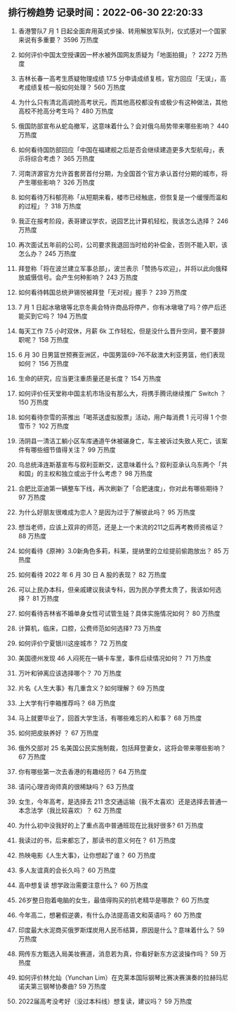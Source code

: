 
## 排行榜趋势 记录时间：2022-06-30 22:20:33
  
  1. 香港警队7 月 1 日起全面弃用英式步操、转用解放军队列，仪式感对一个国家来说有多重要？ 3596 万热度
    
  2. 如何评价中国太空授课因一杯水被外国网友质疑为「地面拍摄」？ 2272 万热度
    
  3. 吉林长春一高考生质疑物理成绩 17.5 分申请成绩复核，官方回应「无误」，高考成绩复核一般如何处理？ 560 万热度
    
  4. 为什么只有清北高调抢高考状元，而其他高校都没有或极少有这种做法，其他高校不抢高分考生吗？ 480 万热度
    
  5. 俄国防部宣布从蛇岛撤军️，这意味着什么？会对俄乌局势带来哪些影响？ 440 万热度
    
  6. 如何看待国防部回应「中国在福建舰之后是否会继续建造更多大型航母」，表示将综合考虑？ 365 万热度
    
  7. 河南济源官方允许首套房首付分期，为全国首个官方承认首付分期的城市，将产生哪些影响？ 326 万热度
    
  8. 如何看待万科郁亮称「从短期来看，楼市已经触底，但恢复是一个缓慢而温和的过程」？ 318 万热度
    
  9. 我正在报考阶段，表哥建议学农，说园艺比计算机轻松，我该怎么选择？ 246 万热度
    
  10. 再次面试五年前的公司，公司要求我退回当时给的补偿金，否则不能入职，该怎么办？ 245 万热度
    
  11. 拜登称「将在波兰建立军事总部」，波兰表示「赞扬与欢迎」，并将以此向俄释放威慑信号。会产生何种影响？ 243 万热度
    
  12. 如何看待韩国总统尹锡悦被拜登「无对视」握手？ 239 万热度
    
  13. 7 月 1 日起冰墩墩等北京冬奥会特许商品将停产，你有冰墩墩了吗？停产后还能买到它吗？ 194 万热度
    
  14. 每天工作 7.5 小时双休，月薪 6k 工作轻松，但是没什么晋升空间，要不要辞职呢？ 158 万热度
    
  15. 6 月 30 日男篮世预赛亚洲区，中国男篮69-76不敌澳大利亚男篮，他们表现如何？ 156 万热度
    
  16. 生命的研究，应当更注重质量还是长度？ 154 万热度
    
  17. 如何评价任天堂称中国主机市场没有那么大，将携手腾讯继续推广 Switch ？ 150 万热度
    
  18. 如何看待奈雪的茶推出「喝茶送虚拟股票」活动，用户每消费 1 元可得 1 个奈雪币？ 102 万热度
    
  19. 汤阴县一清洁工躺小区车库通道午休被碾身亡，车主被诉过失致人死亡，该案件有哪些细节值得关注？ 99 万热度
    
  20. 乌总统泽连斯基宣布与叙利亚断交，这意味着什么？叙利亚承认乌东两个「共和国」的主权和独立或出于什么考虑？ 98 万热度
    
  21. 合肥比亚迪第一辆整车下线，再次刷新了「合肥速度」，你对此有哪些期待？ 97 万热度
    
  22. 为什么好朋友很难成为恋人？是因为过于了解彼此吗？ 95 万热度
    
  23. 想当老师，应该上双非的师范，还是上一个末流的211之后再考教师资格证？ 88 万热度
    
  24. 如何看待《原神》3.0新角色多莉，科莱，提纳里的立绘提前偷跑放出？ 85 万热度
    
  25. 如何看待 2022 年 6 月 30 日 A 股的表现？ 82 万热度
    
  26. 可以上民办本科，但亲戚建议我读专科，因为民办学费太贵了，我该如何选择？ 81 万热度
    
  27. 如何看待吉林省不婚单身女性可试管生娃？具体实施情况如何？ 80 万热度
    
  28. 计算机，临床，口腔，公费师范如何选择? 73 万热度
    
  29. 如何评价宁夏银川这座城市？ 72 万热度
    
  30. 美国德州发现 46 人闷死在一辆卡车里，事件后续情况如何？ 71 万热度
    
  31. 万叶和钟离应该选择哪个？ 70 万热度
    
  32. 片名《人生大事》有几重含义？如何理解？ 69 万热度
    
  33. 上大学有行李箱推荐吗？ 68 万热度
    
  34. 马上就要毕业了，回首大学生活，有哪些难忘的人和事？ 68 万热度
    
  35. 如何把皮肤养好 ？ 67 万热度
    
  36. 俄外交部对 25 名美国公民实施制裁，包括拜登妻女，这将会带来哪些影响？ 67 万热度
    
  37. 你有哪些第一次去香港的有趣经历？ 64 万热度
    
  38. 请问心理咨询师真的很稀缺吗？ 63 万热度
    
  39. 女生，今年高考，是选择去 211 念交通运输（我不太喜欢）还是选择去普通一本念法学（我比较喜欢）？ 62 万热度
    
  40. 为什么初中没我好的上了重点高中普通班现在比我好很多? 61 万热度
    
  41. 我读过的书，后来都忘了，那读书的意义何在？ 61 万热度
    
  42. 热映电影《人生大事》，让你想起了谁？ 60 万热度
    
  43. 多人友谊真的会长久吗？ 60 万热度
    
  44. 高中想复读 想学政治需要注意什么？ 60 万热度
    
  45. 26岁整日抱着电脑的女生，最值得购买的抗老精华是哪款？ 60 万热度
    
  46. 今年高二，想暑假逆袭，有什么办法提高语文和英语吗？ 60 万热度
    
  47. 印度最大水泥商买俄罗斯煤炭用人民币结算，原因是什么？意味着什么？ 59 万热度
    
  48. 网传东方甄选入局美妆赛道，消息若为真，你看好新东方这波操作吗？ 59 万热度
    
  49. 如何评价林允灿（Yunchan Lim）在克莱本国际钢琴比赛决赛演奏的拉赫玛尼诺夫第三钢琴协奏曲? 59 万热度
    
  50. 2022届高考没考好（没过本科线）想复读，建议吗？ 59 万热度
    